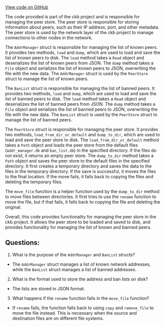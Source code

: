 [View code on GitHub](https://github.com/nervosnetwork/ckb/network/src/peer_store/peer_store_db.rs)

The code provided is part of the ckb project and is responsible for managing the peer store. The peer store is responsible for storing information about peers, such as their IP address, port, and other metadata. The peer store is used by the network layer of the ckb project to manage connections to other nodes in the network.

The `AddrManager` struct is responsible for managing the list of known peers. It provides two methods, `load` and `dump`, which are used to load and save the list of known peers to disk. The `load` method takes a `Read` object and deserializes the list of known peers from JSON. The `dump` method takes a `File` object and serializes the list of known peers to JSON, overwriting the file with the new data. The `AddrManager` struct is used by the `PeerStore` struct to manage the list of known peers.

The `BanList` struct is responsible for managing the list of banned peers. It provides two methods, `load` and `dump`, which are used to load and save the list of banned peers to disk. The `load` method takes a `Read` object and deserializes the list of banned peers from JSON. The `dump` method takes a `File` object and serializes the list of banned peers to JSON, overwriting the file with the new data. The `BanList` struct is used by the `PeerStore` struct to manage the list of banned peers.

The `PeerStore` struct is responsible for managing the peer store. It provides two methods, `load_from_dir_or_default` and `dump_to_dir`, which are used to load and save the peer store to disk. The `load_from_dir_or_default` method takes a `Path` object and loads the peer store from the default files (`addr_manager.db` and `ban_list.db`) in the specified directory. If the files do not exist, it returns an empty peer store. The `dump_to_dir` method takes a `Path` object and saves the peer store to the default files in the specified directory. It first creates a temporary directory and saves the data to the files in the temporary directory. If the save is successful, it moves the files to the final location. If the move fails, it falls back to copying the files and deleting the temporary files.

The `move_file` function is a helper function used by the `dump_to_dir` method to move files between directories. It first tries to use the `rename` function to move the file, but if that fails, it falls back to copying the file and deleting the original.

Overall, this code provides functionality for managing the peer store in the ckb project. It allows the peer store to be loaded and saved to disk, and provides functionality for managing the list of known and banned peers.
## Questions: 
 1. What is the purpose of the `AddrManager` and `BanList` structs?
- The `AddrManager` struct manages a list of known network addresses, while the `BanList` struct manages a list of banned addresses.
2. What is the format used to store the address and ban lists on disk?
- The lists are stored in JSON format.
3. What happens if the `rename` function fails in the `move_file` function?
- If `rename` fails, the function falls back to using `copy` and `remove_file` to move the file instead. This is necessary when the source and destination files are on different file systems.